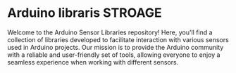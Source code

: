 # Arduino libraris STROAGE
Welcome to the Arduino Sensor Libraries repository! Here, you'll find a collection of libraries developed to facilitate interaction with various sensors used in Arduino projects. Our mission is to provide the Arduino community with a reliable and user-friendly set of tools, allowing everyone to enjoy a seamless experience when working with different sensors.
